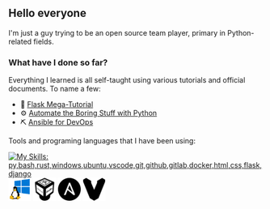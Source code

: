 ## Hello everyone
I'm just a guy trying to be an open source team player, primary in Python-related fields.

### What have I done so far?
<!-- Emoji from "ikatyang/emoji-cheat-sheet"-->
Everything I learned is all self-taught using various tutorials and official documents. To name a few: 
- :mega: [Flask Mega-Tutorial](https://blog.miguelgrinberg.com/post/the-flask-mega-tutorial-part-i-hello-world)
- :gear: [Automate the Boring Stuff with Python](https://automatetheboringstuff.com/2e/chapter0/)
- :pick: [Ansible for DevOps](https://github.com/geerlingguy/ansible-for-devops-manuscript)

Tools and programing languages that I have been using: 
<!-- Images from skillicons, and simpleicons-->

<p align="left">
  <a href="https://skillicons.dev">
    <img src="https://skillicons.dev/icons?i=py,bash,rust,windows,ubuntu,vscode,git,github,gitlab,docker,html,css,flask,django" 
     alt="My Skills: py,bash,rust,windows,ubuntu,vscode,git,github,gitlab,docker,html,css,flask,django" 
     aria-label="My Skills: py,bash,rust,windows,ubuntu,vscode,git,github,gitlab,docker,html,css,flask,django" /> 
  </a>
  <img alt="wsl" width="45px" src="images/wsl.png" aria-label="wsl" /> 
  <img alt="VirtualBox" width="45px" src="images/virtualbox.svg" aria-label="VirtualBox" /> 
  <img alt="ansible" width="45px" src="images/ansible.svg" aria-label="ansible" />
  <img alt="vagrant" width="45px" src="images/vagrant.svg" aria-label="vagrant" />
</p>
  
